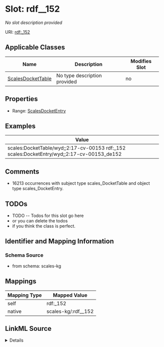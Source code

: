 

# Slot: rdf__152


_No slot description provided_





URI: [rdf:_152](http://www.w3.org/1999/02/22-rdf-syntax-ns#_152)



<!-- no inheritance hierarchy -->





## Applicable Classes

| Name | Description | Modifies Slot |
| --- | --- | --- |
| [ScalesDocketTable](../classes/ScalesDocketTable.md) | No type description provided |  no  |







## Properties

* Range: [ScalesDocketEntry](../classes/ScalesDocketEntry.md)






## Examples

| Value |
| --- |
| scales:DocketTable/wyd;;2:17-cv-00153 rdf:_152 scales:DocketEntry/wyd;;2:17-cv-00153_de152 |

## Comments

* 16213 occurrences with subject type scales_DocketTable and object type scales_DocketEntry.

## TODOs

* TODO -- Todos for this slot go here
* or you can delete the todos
* if you think the class is perfect.

## Identifier and Mapping Information







### Schema Source


* from schema: scales-kg




## Mappings

| Mapping Type | Mapped Value |
| ---  | ---  |
| self | rdf:_152 |
| native | scales-kg/:rdf__152 |




## LinkML Source

<details>
```yaml
name: rdf__152
description: No slot description provided
todos:
- TODO -- Todos for this slot go here
- or you can delete the todos
- if you think the class is perfect.
comments:
- 16213 occurrences with subject type scales_DocketTable and object type scales_DocketEntry.
examples:
- value: scales:DocketTable/wyd;;2:17-cv-00153 rdf:_152 scales:DocketEntry/wyd;;2:17-cv-00153_de152
from_schema: scales-kg
rank: 1000
slot_uri: rdf:_152
alias: rdf__152
domain_of:
- scales_DocketTable
range: scales_DocketEntry

```
</details>